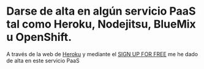 Darse de alta en algún servicio PaaS tal como Heroku, Nodejitsu, BlueMix u OpenShift.
=================================================================

A través de la web de [Heroku](https://www.heroku.com/) y mediante el [SIGN UP FOR FREE](https://signup.heroku.com/?c=70130000001x9jEAAQ) me he dado de alta en este servicio PaaS
